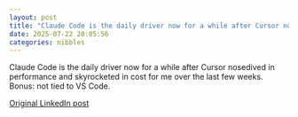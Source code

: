 ```yaml
---
layout: post
title: "Claude Code is the daily driver now for a while after Cursor nosedived in performance and skyrocketed in cost for me over the last few weeks. Bonus: not tied to VS Code."
date: 2025-07-22 20:05:56
categories: nibbles
---
```


Claude Code is the daily driver now for a while after Cursor nosedived in performance and skyrocketed in cost for me over the last few weeks. Bonus: not tied to VS Code.

[Original LinkedIn post](https://www.linkedin.com/feed/update/urn%3Ali%3Ashare%3A7353515667129593858)
